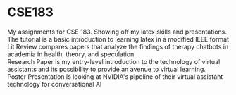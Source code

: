 # CSE183
My assignments for CSE 183. Showing off my latex skills and presentations.
<br>
The tutorial is a basic introduction to learning latex in a modified IEEE format
<br>
Lit Review compares papers that analyze the findings of therapy chatbots in academia in health, theory, and speculation.
<br>
Research Paper is my entry-level introduction to the technology of virtual assistants and its possibility to provide an avenue to virtual learning.
<br>
Poster Presentation is looking at NVIDIA's pipeline of their virtual assistant technology for conversational AI
